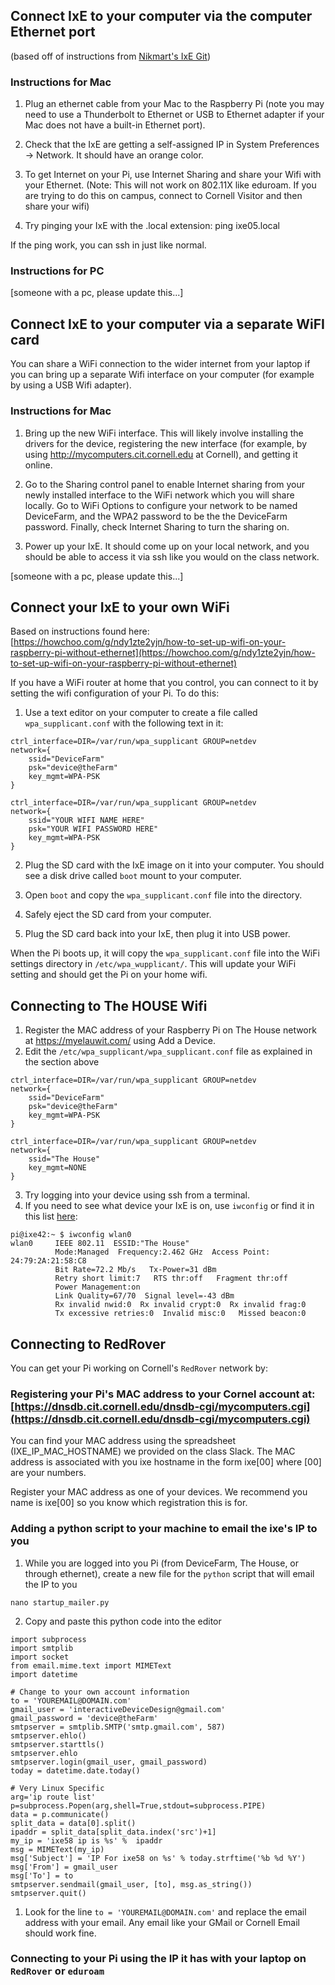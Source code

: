 
## Connect IxE to your computer via the computer Ethernet port

(based off of instructions from [Nikmart's IxE Git](https://github.com/nikmart/interaction-engine/wiki/Connect-IxE-to-your-computer-via-Ethernet-port))

### Instructions for Mac

1. Plug an ethernet cable from your Mac to the Raspberry Pi (note you may need to use a Thunderbolt to Ethernet or USB to Ethernet adapter if your Mac does not have a built-in Ethernet port).

2. Check that the IxE are getting a self-assigned IP in System Preferences -> Network. It should have an orange color.

3. To get Internet on your Pi, use Internet Sharing and share your Wifi with your Ethernet. (Note: This will not work on 802.11X like eduroam. If you are trying to do this on campus, connect to Cornell Visitor and then share your wifi)

3. Try pinging your IxE with the .local extension: ping ixe05.local

If the ping work, you can ssh in just like normal.

### Instructions for PC

[someone with a pc, please update this...]

## Connect IxE to your computer via a separate WiFI card

You can share a WiFi connection to the wider internet from your laptop if you can bring up a separate Wifi interface on your computer (for example by using a USB Wifi adapter).

### Instructions for Mac

1. Bring up the new WiFi interface. This will likely involve installing the drivers for the device, registering the new interface (for example, by using http://mycomputers.cit.cornell.edu at Cornell), and getting it online.

1. Go to the Sharing control panel to enable Internet sharing from your newly installed interface to the WiFi network which you will share locally. Go to WiFi Options to configure your network to be named DeviceFarm, and the WPA2 password to be the the DeviceFarm password. Finally, check Internet Sharing to turn the sharing on.

1. Power up your IxE. It should come up on your local network, and you should be able to access it via ssh like you would on the class network.

[someone with a pc, please update this...]

## Connect your IxE to your own WiFi

Based on instructions found here: [https://howchoo.com/g/ndy1zte2yjn/how-to-set-up-wifi-on-your-raspberry-pi-without-ethernet](https://howchoo.com/g/ndy1zte2yjn/how-to-set-up-wifi-on-your-raspberry-pi-without-ethernet)

If you have a WiFi router at home that you control, you can connect to it by setting the wifi configuration of your Pi. To do this:

1. Use a text editor on your computer to create a file called `wpa_supplicant.conf` with the following text in it:

```shell
ctrl_interface=DIR=/var/run/wpa_supplicant GROUP=netdev
network={
    ssid="DeviceFarm"
    psk="device@theFarm"
    key_mgmt=WPA-PSK
}

ctrl_interface=DIR=/var/run/wpa_supplicant GROUP=netdev
network={
    ssid="YOUR WIFI NAME HERE"
    psk="YOUR WIFI PASSWORD HERE"
    key_mgmt=WPA-PSK
}
```
2. Plug the SD card with the IxE image on it into your computer.
You should see a disk drive called `boot` mount to your computer.

3. Open `boot` and copy the `wpa_supplicant.conf` file into the directory.

4. Safely eject the SD card from your computer.

5. Plug the SD card back into your IxE, then plug it into USB power.

When the Pi boots up, it will copy the `wpa_supplicant.conf` file into the WiFi settings directory in `/etc/wpa_wupplicant/`. This will update your WiFi setting and should get the Pi on your home wifi.

## Connecting to The HOUSE Wifi

1. Register the MAC address of your Raspberry Pi on The House network at https://myelauwit.com/ using Add a Device.
1. Edit the `/etc/wpa_supplicant/wpa_supplicant.conf` file as explained in the section above

```shell
ctrl_interface=DIR=/var/run/wpa_supplicant GROUP=netdev
network={
    ssid="DeviceFarm"
    psk="device@theFarm"
    key_mgmt=WPA-PSK
}

ctrl_interface=DIR=/var/run/wpa_supplicant GROUP=netdev
network={
    ssid="The House"
    key_mgmt=NONE
}
```
3. Try logging into your device using ssh from a terminal.
4. If you need to see what device your IxE is on, use `iwconfig` or find it in this list [here](https://interactivedevice18.slack.com/files/U90LA9TLH/F92HXB020/ixe_ip_mac_hostname.xlsx):

```shell
pi@ixe42:~ $ iwconfig wlan0
wlan0     IEEE 802.11  ESSID:"The House"  
          Mode:Managed  Frequency:2.462 GHz  Access Point: 24:79:2A:21:58:C8   
          Bit Rate=72.2 Mb/s   Tx-Power=31 dBm   
          Retry short limit:7   RTS thr:off   Fragment thr:off
          Power Management:on
          Link Quality=67/70  Signal level=-43 dBm  
          Rx invalid nwid:0  Rx invalid crypt:0  Rx invalid frag:0
          Tx excessive retries:0  Invalid misc:0   Missed beacon:0
```

## Connecting to RedRover
You can get your Pi working on Cornell's `RedRover` network by:

### Registering your Pi's MAC address to your Cornel account at: [https://dnsdb.cit.cornell.edu/dnsdb-cgi/mycomputers.cgi](https://dnsdb.cit.cornell.edu/dnsdb-cgi/mycomputers.cgi)

You can find your MAC address using the spreadsheet (IXE_IP_MAC_HOSTNAME) we provided on the class Slack. The MAC address is associated with you ixe hostname in the form ixe[00] where [00] are your numbers.

Register your MAC address as one of your devices. We recommend you name is ixe[00] so you know which registration this is for.

### Adding a python script to your machine to email the ixe's IP to you

1. While you are logged into you Pi (from DeviceFarm, The House, or through ethernet), create a new file for the `python` script that will email the IP to you

```shell
nano startup_mailer.py
```

2. Copy and paste this python code into the editor

```pyhton
import subprocess
import smtplib
import socket
from email.mime.text import MIMEText
import datetime

# Change to your own account information
to = 'YOUREMAIL@DOMAIN.com'
gmail_user = 'interactiveDeviceDesign@gmail.com'
gmail_password = 'device@theFarm'
smtpserver = smtplib.SMTP('smtp.gmail.com', 587)
smtpserver.ehlo()
smtpserver.starttls()
smtpserver.ehlo
smtpserver.login(gmail_user, gmail_password)
today = datetime.date.today()

# Very Linux Specific
arg='ip route list'
p=subprocess.Popen(arg,shell=True,stdout=subprocess.PIPE)
data = p.communicate()
split_data = data[0].split()
ipaddr = split_data[split_data.index('src')+1]
my_ip = 'ixe58 ip is %s' %  ipaddr
msg = MIMEText(my_ip)
msg['Subject'] = 'IP For ixe58 on %s' % today.strftime('%b %d %Y')
msg['From'] = gmail_user
msg['To'] = to
smtpserver.sendmail(gmail_user, [to], msg.as_string())
smtpserver.quit()
```

1. Look for the line `to = 'YOUREMAIL@DOMAIN.com'` and replace the email address with your email. Any email like your GMail or Cornell Email should work fine.


 

### Connecting to your Pi using the IP it has with your laptop on `RedRover` or `eduroam`

